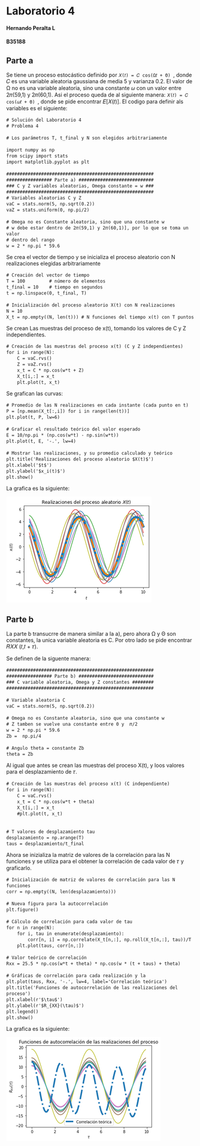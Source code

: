 # Laboratorio 4
#### Hernando Peralta L
#### B35188
## Parte a
Se tiene un proceso estocástico definido por ```𝑋(𝑡) = 𝐶 cos(Ω𝑡 + Θ) ```, donde 𝐶 es una variable aleatoria gaussiana de media 5 y varianza 0.2. El valor de Ω no es una variable aleatoria, sino una constante 𝜔 con un valor entre 2𝜋(59,1) y 2𝜋(60,1). Asi el proceso queda de al siguiente manera: ```𝑋(𝑡) = 𝐶 cos(𝜔𝑡 + Θ) ```, donde se pide encontrar 𝐸[𝑋(𝑡)].
El codigo para definir als variables es el siguiente:
```
# Solución del Laboratorio 4
# Problema 4

# Los parámetros T, t_final y N son elegidos arbitrariamente

import numpy as np
from scipy import stats
import matplotlib.pyplot as plt

#######################################################
################# Parte a) ############################
### C y Z variables aleatorias, Omega constante = w ###
#######################################################
# Variables aleatorias C y Z
vaC = stats.norm(5, np.sqrt(0.2))
vaZ = stats.uniform(0, np.pi/2)

# Omega no es Constante aleatoria, sino que una constante w
# w debe estar dentro de 2𝜋(59,1) y 2𝜋(60,1)], por lo que se toma un valor
# dentro del rango
w = 2 * np.pi * 59.6
```
Se crea el vector de tiempo y se inicializa el proceso aleatorio con N realizaciones elegidas arbitrariamente
```
# Creación del vector de tiempo
T = 100			# número de elementos
t_final = 10	# tiempo en segundos
t = np.linspace(0, t_final, T)

# Inicialización del proceso aleatorio X(t) con N realizaciones
N = 10
X_t = np.empty((N, len(t)))	# N funciones del tiempo x(t) con T puntos
```
Se crean Las muestras del proceso de x(t), tomando los valores de C y Z independientes.
```
# Creación de las muestras del proceso x(t) (C y Z independientes)
for i in range(N):
	C = vaC.rvs()
	Z = vaZ.rvs()
	x_t = C * np.cos(w*t + Z)
	X_t[i,:] = x_t
	plt.plot(t, x_t)
```
Se grafican las curvas:
```
# Promedio de las N realizaciones en cada instante (cada punto en t)
P = [np.mean(X_t[:,i]) for i in range(len(t))]
plt.plot(t, P, lw=6)

# Graficar el resultado teórico del valor esperado
E = 10/np.pi * (np.cos(w*t) - np.sin(w*t))
plt.plot(t, E, '-.', lw=4)

# Mostrar las realizaciones, y su promedio calculado y teórico
plt.title('Realizaciones del proceso aleatorio $X(t)$')
plt.xlabel('$t$')
plt.ylabel('$x_i(t)$')
plt.show()
```
La grafica es la siguiente:

![Bilby Stampede](https://github.com/NandoPL/Tema-4/blob/main/FigParteA.png)


## Parte b
La parte b transucrre de manera similar a la a), pero ahora Ω y Θ son constantes, la unica variable aleatoria es C. Por otro lado se pide encontrar 𝑅𝑋𝑋 (𝑡,𝑡 + 𝜏).

Se definen de la siguente manera:

```
#######################################################
################# Parte b) ############################
### C variable aleatoria, Omega y Z constantes ########
#######################################################

# Variable aleatoria C
vaC = stats.norm(5, np.sqrt(0.2))

# Omega no es Constante aleatoria, sino que una constante w
# Z tamben se vuelve una constante entre 0 y  𝜋/2
w = 2 * np.pi * 59.6
Zb =  np.pi/4

# Angulo theta = constante Zb
theta = Zb
```
Al igual que antes se crean las muestras del proceso X(t), y loos valores para el desplazamiento de 𝜏.
```
# Creación de las muestras del proceso x(t) (C independiente)
for i in range(N):
	C = vaC.rvs()
	x_t = C * np.cos(w*t + theta)
	X_t[i,:] = x_t
	#plt.plot(t, x_t)


# T valores de desplazamiento tau
desplazamiento = np.arange(T)
taus = desplazamiento/t_final
```
Ahora se inizializa la matriz de valores de la correlación para las N funciones y se utiliza para el obtener la correlación de cada valor de 𝜏 y graficarlo.
```
# Inicialización de matriz de valores de correlación para las N funciones
corr = np.empty((N, len(desplazamiento)))

# Nueva figura para la autocorrelación
plt.figure()

# Cálculo de correlación para cada valor de tau
for n in range(N):
	for i, tau in enumerate(desplazamiento):
		corr[n, i] = np.correlate(X_t[n,:], np.roll(X_t[n,:], tau))/T
	plt.plot(taus, corr[n,:])

# Valor teórico de correlación
Rxx = 25.5 * np.cos(w*t + theta) * np.cos(w * (t + taus) + theta)

# Gráficas de correlación para cada realización y la
plt.plot(taus, Rxx, '-.', lw=4, label='Correlación teórica')
plt.title('Funciones de autocorrelación de las realizaciones del proceso')
plt.xlabel(r'$\tau$')
plt.ylabel(r'$R_{XX}(\tau)$')
plt.legend()
plt.show()
```
La grafica es la siguiente:

![Bilby Stampede](https://github.com/NandoPL/Tema-4/blob/main/FigParteB.png)
